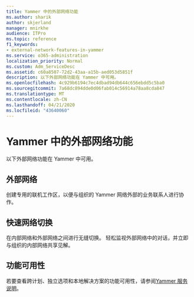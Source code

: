 ```yaml
---
title: Yammer 中的外部网络功能
ms.author: sharik
author: skjerland
manager: mnirkhe
audience: ITPro
ms.topic: reference
f1_keywords:
- external-network-features-in-yammer
ms.service: o365-administration
localization_priority: Normal
ms.custom: Adm_ServiceDesc
ms.assetid: c60a8507-72d2-43aa-a15b-aed053d5851f
description: 以下外部网络功能在 Yammer 中可用。
ms.openlocfilehash: 4c929b6194c7ec4dbad94db644c656ebdd5c5ba0
ms.sourcegitcommit: 7a68dc894dde0d06fab014c56914a78aa8cda847
ms.translationtype: MT
ms.contentlocale: zh-CN
ms.lasthandoff: 04/21/2020
ms.locfileid: "43640060"
---
```

# <a name="external-network-features-in-yammer"></a>Yammer 中的外部网络功能

以下外部网络功能在 Yammer 中可用。
  
## <a name="external-networks"></a>外部网络

创建专用的联机工作区，以便与组织的 Yammer 网络外部的业务联系人进行协作。
  
## <a name="fast-network-switching"></a>快速网络切换

在内部网络和外部网络之间进行无缝切换。 轻松监视外部网络中的对话，并立即与组织的内部网络共享见解。
  
## <a name="feature-availability"></a>功能可用性

若要查看跨计划、独立选项和本地解决方案的功能可用性，请参阅[Yammer 服务说明](yammer-service-description.md)。